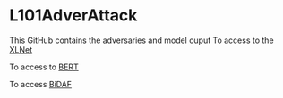 # L101AdverAttack
This GitHub contains the adversaries and model ouput
To access to the [XLNet](https://github.com/Zehui127/newXLNET.git) 

To access to [BERT](https://github.com/Zehui127/SQUAD_BERT.git)

To access [BiDAF](https://github.com/chrischute/squad)
